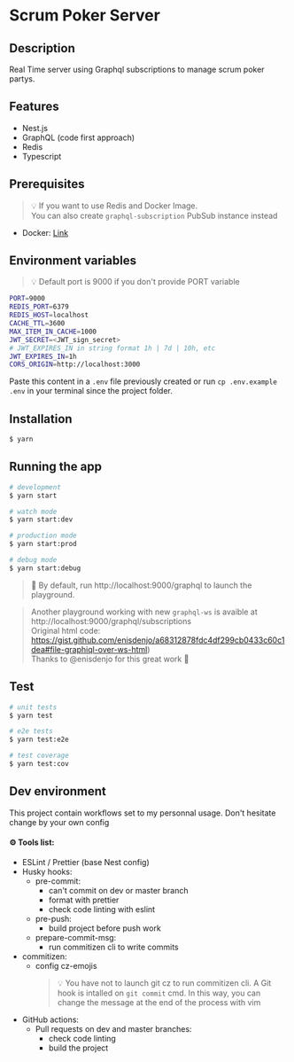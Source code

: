 # Scrum Poker Server

## Description

Real Time server using Graphql subscriptions to manage scrum poker partys.

## Features

- Nest.js
- GraphQL (code first approach)
- Redis
- Typescript

## Prerequisites

> 💡 If you want to use Redis and Docker Image.  
> You can also create `graphql-subscription` PubSub instance instead

- Docker: [Link](https://www.docker.com/products/docker-desktop)

## Environment variables

> 💡 Default port is 9000 if you don't provide PORT variable

```bash
PORT=9000
REDIS_PORT=6379
REDIS_HOST=localhost
CACHE_TTL=3600
MAX_ITEM_IN_CACHE=1000
JWT_SECRET=<JWT_sign_secret>
# JWT_EXPIRES_IN in string format 1h | 7d | 10h, etc
JWT_EXPIRES_IN=1h
CORS_ORIGIN=http://localhost:3000
```

Paste this content in a `.env` file previously created or run `cp .env.example .env` in your terminal since the project folder.

## Installation

```bash
$ yarn
```

## Running the app

```bash
# development
$ yarn start

# watch mode
$ yarn start:dev

# production mode
$ yarn start:prod

# debug mode
$ yarn start:debug
```

> 🚀 By default, run http://localhost:9000/graphql to launch the playground.

> Another playground working with new `graphql-ws` is avaible at http://localhost:9000/graphql/subscriptions  
> Original html code: https://gist.github.com/enisdenjo/a68312878fdc4df299cb0433c60c1dea#file-graphiql-over-ws-html)  
> Thanks to @enisdenjo for this great work 🙏

## Test

```bash
# unit tests
$ yarn test

# e2e tests
$ yarn test:e2e

# test coverage
$ yarn test:cov
```

## Dev environment

This project contain workflows set to my personnal usage. Don't hesitate change by your own config

#### ⚙️ Tools list:

- ESLint / Prettier (base Nest config)
- Husky hooks:
  - pre-commit:
    - can't commit on dev or master branch
    - format with prettier
    - check code linting with eslint
  - pre-push:
    - build project before push work
  - prepare-commit-msg:
    - run commitizen cli to write commits
- commitizen:
  - config cz-emojis
    > 💡 You have not to launch git cz to run commitizen cli. A Git hook is intalled on `git commit` cmd. In this way, you can change the message at the end of the process with vim
- GitHub actions:
  - Pull requests on dev and master branches:
    - check code linting
    - build the project

